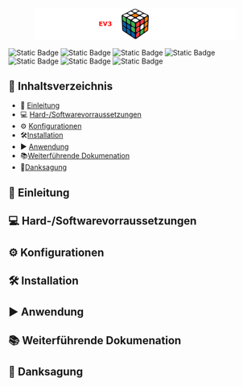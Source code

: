 <p align="center" hight="10%">
    <img width="80%" src="documentation/Banner_dark-mode.png#gh-dark-mode-only" alt="Dokument Header">
</p>


![Static Badge](https://img.shields.io/badge/Language-Scratch-%23855cd6)
![Static Badge](https://img.shields.io/badge/Schulprojekt-green)
![Static Badge](https://img.shields.io/badge/Note-nicht_erteilt-orange)
![Static Badge](https://img.shields.io/badge/Mitwirkende-3-blue)
![Static Badge](https://img.shields.io/github/last-commit/RedLion8399/EV3_rubiks_cube-solver.svg)
![Static Badge](https://img.shields.io/github/license/RedLion8399/EV3_rubiks_cube-solver.svg)
![Static Badge](https://img.shields.io/github/release/RedLion8399/EV3_rubiks_cube-solver.svg)


## :page_facing_up: Inhaltsverzeichnis
- :book: [Einleitung](Einleitung)
- :computer: [Hard-/Softwarevorraussetzungen](Hard-/Softwarevorraussetzungen)
- :gear: [Konfigurationen](Konfigurationen)
- :hammer_and_wrench:[Installation](Installation)
- :arrow_forward: [Anwendung](Anwendung)
- :books:[Weiterführende Dokumenation](Weiterführende_Dokumenation)
- :clap:[Danksagung](Danksagung)


## :book: Einleitung

## :computer: Hard-/Softwarevorraussetzungen

## :gear: Konfigurationen

## :hammer_and_wrench: Installation

## :arrow_forward: Anwendung

## :books: Weiterführende Dokumenation

## :clap: Danksagung